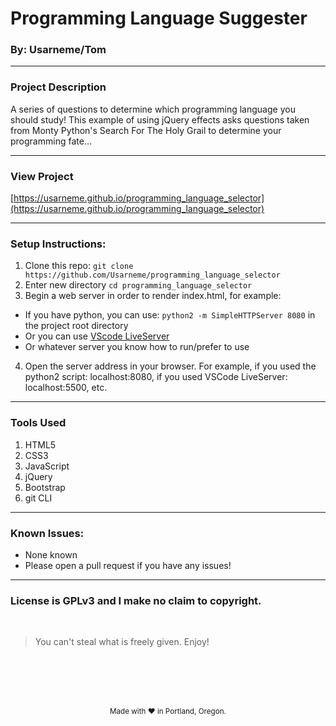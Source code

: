 # Programming Language Suggester
### By: Usarneme/Tom

---
### Project Description

A series of questions to determine which programming language you should study! This example of using jQuery effects asks questions taken from Monty Python's Search For The Holy Grail to determine your programming fate...

---
### View Project
[https://usarneme.github.io/programming_language_selector](https://usarneme.github.io/programming_language_selector)

---
### Setup Instructions:
1. Clone this repo: `git clone https://github.com/Usarneme/programming_language_selector`
2. Enter new directory `cd programming_language_selector`
3. Begin a web server in order to render index.html, for example:
  * If you have python, you can use: `python2 -m SimpleHTTPServer 8080` in the project root directory
  * Or you can use [VScode LiveServer](https://marketplace.visualstudio.com/items?itemName=ritwickdey.LiveServer)
  * Or whatever server you know how to run/prefer to use
4. Open the server address in your browser. For example, if you used the python2 script: localhost:8080, if you used VSCode LiveServer: localhost:5500, etc.

---
### Tools Used
1. HTML5
2. CSS3
3. JavaScript
4. jQuery
5. Bootstrap
6. git CLI

---
### Known Issues:
* None known
* Please open a pull request if you have any issues!
---
### License is GPLv3 and I make no claim to copyright. 
<br />

> You can't steal what is freely given. Enjoy!

<br />
<br />
<br />
<br />
<p align="center">
  <small>Made with ❤️ in Portland, Oregon. </small>
</p>